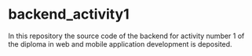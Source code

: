 # backend_activity1
In this repository the source code of the backend for activity number 1 of the diploma in web and mobile application development is deposited.
